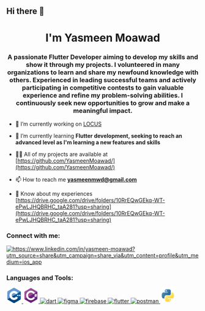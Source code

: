 ## Hi there 👋

<h1 align="center"> I'm Yasmeen Moawad</h1>
<h3 align="center">A passionate Flutter Developer aiming to develop my skills and show it through my projects. I volunteered in many organizations to learn and share my newfound knowledge with others. Experienced in leading successful teams and actively participating in competitive contests to gain valuable experience and refine my problem-solving abilities. I continuously seek new opportunities to grow and make a meaningful impact.</h3>

- 🔭 I’m currently working on [LOCUS](https://github.com/YasmeenMoawad/Locus_UpdatedVersion)

- 🌱 I’m currently learning **Flutter development, seeking to reach an advanced level as I'm learning a new features and skills**

- 👨‍💻 All of my projects are available at [https://github.com/YasmeenMoawad/](https://github.com/YasmeenMoawad/)

- 📫 How to reach me **yasmeenmwd@gmail.com**

- 📄 Know about my experiences [https://drive.google.com/drive/folders/10RrEQwGEkq-WT-ePwLJHQBRHC_taA281?usp=sharing](https://drive.google.com/drive/folders/10RrEQwGEkq-WT-ePwLJHQBRHC_taA281?usp=sharing)

<h3 align="left">Connect with me:</h3>
<p align="left">
<a href="https://linkedin.com/in/https://www.linkedin.com/in/yasmeen-moawad?utm_source=share&utm_campaign=share_via&utm_content=profile&utm_medium=ios_app" target="blank"><img align="center" src="https://raw.githubusercontent.com/rahuldkjain/github-profile-readme-generator/master/src/images/icons/Social/linked-in-alt.svg" alt="https://www.linkedin.com/in/yasmeen-moawad?utm_source=share&utm_campaign=share_via&utm_content=profile&utm_medium=ios_app" height="30" width="40" /></a>
</p>

<h3 align="left">Languages and Tools:</h3>
<p align="left"> <a href="https://www.w3schools.com/cpp/" target="_blank" rel="noreferrer"> <img src="https://raw.githubusercontent.com/devicons/devicon/master/icons/cplusplus/cplusplus-original.svg" alt="cplusplus" width="40" height="40"/> </a> <a href="https://www.w3schools.com/cs/" target="_blank" rel="noreferrer"> <img src="https://raw.githubusercontent.com/devicons/devicon/master/icons/csharp/csharp-original.svg" alt="csharp" width="40" height="40"/> </a> <a href="https://dart.dev" target="_blank" rel="noreferrer"> <img src="https://www.vectorlogo.zone/logos/dartlang/dartlang-icon.svg" alt="dart" width="40" height="40"/> </a> <a href="https://www.figma.com/" target="_blank" rel="noreferrer"> <img src="https://www.vectorlogo.zone/logos/figma/figma-icon.svg" alt="figma" width="40" height="40"/> </a> <a href="https://firebase.google.com/" target="_blank" rel="noreferrer"> <img src="https://www.vectorlogo.zone/logos/firebase/firebase-icon.svg" alt="firebase" width="40" height="40"/> </a> <a href="https://flutter.dev" target="_blank" rel="noreferrer"> <img src="https://www.vectorlogo.zone/logos/flutterio/flutterio-icon.svg" alt="flutter" width="40" height="40"/> </a> <a href="https://postman.com" target="_blank" rel="noreferrer"> <img src="https://www.vectorlogo.zone/logos/getpostman/getpostman-icon.svg" alt="postman" width="40" height="40"/> </a> <a href="https://www.python.org" target="_blank" rel="noreferrer"> <img src="https://raw.githubusercontent.com/devicons/devicon/master/icons/python/python-original.svg" alt="python" width="40" height="40"/> </a> </p>

